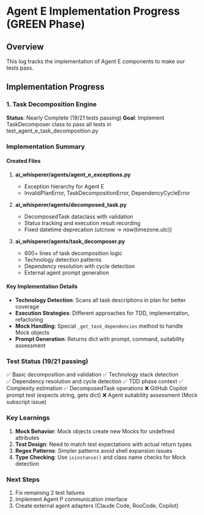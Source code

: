 # Agent E Implementation Progress (GREEN Phase)

## Overview
This log tracks the implementation of Agent E components to make our tests pass.

## Implementation Progress

### 1. Task Decomposition Engine
**Status**: Nearly Complete (19/21 tests passing)
**Goal**: Implement TaskDecomposer class to pass all tests in test_agent_e_task_decomposition.py

### Implementation Summary

#### Created Files
1. **ai_whisperer/agents/agent_e_exceptions.py**
   - Exception hierarchy for Agent E
   - InvalidPlanError, TaskDecompositionError, DependencyCycleError

2. **ai_whisperer/agents/decomposed_task.py**
   - DecomposedTask dataclass with validation
   - Status tracking and execution result recording
   - Fixed datetime deprecation (utcnow → now(timezone.utc))

3. **ai_whisperer/agents/task_decomposer.py**
   - 600+ lines of task decomposition logic
   - Technology detection patterns
   - Dependency resolution with cycle detection
   - External agent prompt generation

#### Key Implementation Details
- **Technology Detection**: Scans all task descriptions in plan for better coverage
- **Execution Strategies**: Different approaches for TDD, implementation, refactoring
- **Mock Handling**: Special `_get_task_dependencies` method to handle Mock objects
- **Prompt Generation**: Returns dict with prompt, command, suitability assessment

### Test Status (19/21 passing)
✅ Basic decomposition and validation
✅ Technology stack detection  
✅ Dependency resolution and cycle detection
✅ TDD phase context
✅ Complexity estimation
✅ DecomposedTask operations
❌ GitHub Copilot prompt test (expects string, gets dict)
❌ Agent suitability assessment (Mock subscript issue)

### Key Learnings
1. **Mock Behavior**: Mock objects create new Mocks for undefined attributes
2. **Test Design**: Need to match test expectations with actual return types
3. **Regex Patterns**: Simpler patterns avoid shell expansion issues
4. **Type Checking**: Use `isinstance()` and class name checks for Mock detection

### Next Steps
1. Fix remaining 2 test failures
2. Implement Agent P communication interface
3. Create external agent adapters (Claude Code, RooCode, Copilot)